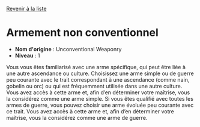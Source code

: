 [Revenir à la liste](..)

# Armement non conventionnel

 * **Nom d'origine** : Unconventional Weaponry
 * **Niveau** : 1


<p>Vous vous êtes familiarisé avec une arme spécifique, qui peut être liée à une autre ascendance ou culture. Choisissez une arme simple ou de guerre peu courante avec le trait correspondant à une ascendance (comme nain, gobelin ou orc) ou qui est fréquemment utilisée dans une autre culture. Vous avez accès à cette arme et, afin d’en déterminer votre maîtrise, vous la considérez comme une arme simple. Si vous êtes qualifié avec toutes les armes de guerre, vous pouvez choisir une arme évoluée peu courante avec ce trait. Vous avez accès à cette arme et, afin d’en déterminer votre maîtrise, vous la considérez comme une arme de guerre.</p>